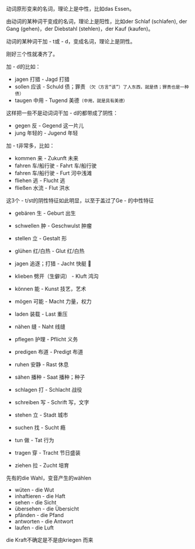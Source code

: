 动词原形变来的名词，理论上是中性，比如das Essen。

由动词的某种词干变成的名词，理论上是阳性，比如der Schlaf (schlafen), der Gang (gehen)，der Diebstahl (stehlen)，der Kauf (kaufen)。

动词的某种词干加 - t或 - d，变成名词，理论上是阴性。

刚好三个性就凑齐了。

加 - d的比如：

 - jagen 打猎 - Jagd 打猎
 - sollen 应该 - Schuld 债；罪责 `（欠（方言“该”）了人东西，就是债；罪责也是一种债）`
 - taugen 中用 - Tugend 美德`（中用，就是具有美德）`


这样把一些不是动词词干加 - d的都带成了阴性：

 - gegen 反 - Gegend 这一片儿
 - jung 年轻的 - Jugend 年轻



加 - t非常多，比如：

 - kommen 来 - Zukunft 未来
 - fahren 车/船行驶 - Fahrt 车/船行驶
 - fahren 车/船行驶 - Furt 河中浅滩
 - fliehen 逃 - Flucht 逃
 - fließen 水流 - Flut 洪水

这3个 - t/st的阴性特征如此明显，以至于盖过了Ge - 的中性特征

 - gebären 生 - Geburt 出生
 - schwellen 肿 - Geschwulst 肿瘤
 - stellen 立 - Gestalt 形

 - glühen 红/白热 - Glut 红/白热
 - jagen 追逐；打猎 - Jacht 快艇 🚤
 - klieben 劈开（生僻词） - Kluft 鸿沟
 - können 能 - Kunst 技艺，艺术
 - mögen 可能 - Macht 力量，权力
 - laden 装载 - Last 重压
 - nähen 缝 - Naht 线缝
 - pflegen 护理 - Pflicht 义务
 - predigen 布道 - Predigt 布道
 - ruhen 安静 - Rast 休息
 - sähen 播种 - Saat 播种；种子
 - schlagen 打 - Schlacht 战役
 - schreiben 写 - Schrift 写，文字
 - stehen 立 - Stadt 城市
 - suchen 找 - Sucht 瘾
 - tun 做 - Tat 行为
 - tragen 穿 - Tracht 节日盛装
 - ziehen 拉 - Zucht 培育

先有的die Wahl，变音产生的wählen

- wüten - die Wut
- inhaftieren - die Haft
- sehen - die Sicht
- übersehen - die Übersicht
- pfänden - die Pfand
- antworten - die Antwort
- laufen - die Luft

die Kraft不确定是不是由kriegen 而来